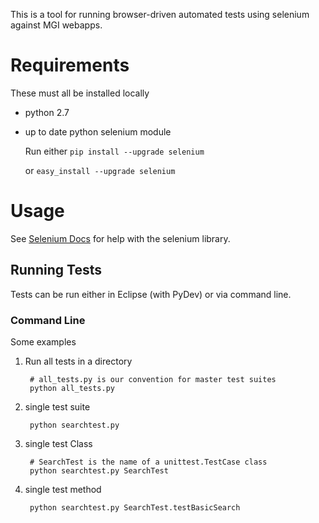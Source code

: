 This is a tool for running browser-driven automated tests using selenium against MGI webapps.

# Requirements
These must all be installed locally

 * python 2.7
 * up to date python selenium module

    Run either
    ``pip install --upgrade selenium``
    
    or
    ``easy_install --upgrade selenium``


# Usage
See [Selenium Docs](http://selenium-python.readthedocs.org/index.html) for help with the selenium library.

## Running Tests
Tests can be run either in Eclipse (with PyDev) or via command line.

### Command Line
Some examples

1. Run all tests in a directory

    	# all_tests.py is our convention for master test suites
    	python all_tests.py

2. single test suite
    
    	python searchtest.py
    
3. single test Class

	    # SearchTest is the name of a unittest.TestCase class
	    python searchtest.py SearchTest
    
4. single test method
    
    	python searchtest.py SearchTest.testBasicSearch
    
